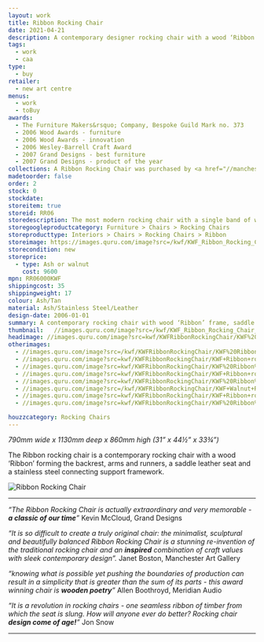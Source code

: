 ```yaml
---
layout: work
title: Ribbon Rocking Chair
date: 2021-04-21
description: A contemporary designer rocking chair with a wood ‘Ribbon’ forming the backrest, arms and runners, a saddle leather seat and a stainless steel connecting support framework. Winner of multiple awards.
tags:
  - work
  - caa
type:
  - buy
retailer:
  - new art centre
menus:
  - work
  - toBuy
awards:
  - The Furniture Makers&rsquo; Company, Bespoke Guild Mark no. 373
  - 2006 Wood Awards - furniture
  - 2006 Wood Awards - innovation
  - 2006 Wesley-Barrell Craft Award
  - 2007 Grand Designs - best furniture
  - 2007 Grand Designs - product of the year
collections: A Ribbon Rocking Chair was purchased by <a href="//manchesterartgallery.org/" alt="Manchester Museum of Modern Art">Manchester Museum of Modern Art</a> for their permanent collection with assistance from the Art Fund.
madetoorder: false
order: 2
stock: 0
stockdate:
storeitem: true
storeid: RR06
storedescription: The most modern rocking chair with a single band of wood, a high quality saddle leather seat and stainless steel frame
storegoogleproductcategory: Furniture > Chairs > Rocking Chairs
storeproducttype: Interiors > Chairs > Rocking Chairs > Ribbon
storeimage: https://images.quru.com/image?src=/kwf/KWF_Ribbon_Rocking_Chair_front_wide_on_white.jpg&fill=%23ffffff&left=0.22375&top=0.1&right=0.794&bottom=0.957&format=jpg&strip=1
storecondition: new
storeprice:
  - type: Ash or walnut
    cost: 9600
mpn: RR06000KWF
shippingcost: 35
shippingweight: 17
colour: Ash/Tan
material: Ash/Stainless Steel/Leather
design-date: 2006-01-01
summary: A contemporary rocking chair with wood ‘Ribbon’ frame, saddle leather seat & stainless steel connectors.
thumbnail:   //images.quru.com/image?src=/kwf/KWF_Ribbon_Rocking_Chair_side_on_white.jpg&width=175&height=175&fill=%23ffffff&left=0.07428571428571429&top=0.06285714285714286&right=0.9142857142857143&bottom=0.9257142857142857&format=jpg&strip=1
headimage: //images.quru.com/image?src=kwf/KWFRibbonRockingChair/KWF%20Ribbon%20rocking%20chairs%20pair%201.jpg&top=0.075&bottom=0.95&left=0.05
otherimages:
  - //images.quru.com/image?src=/kwf/KWFRibbonRockingChair/KWF%20Ribbon%20rocking%20chair%20side.tif&right=0.90625&left=0.1&fill=auto&format=jpg&strip=1
  - //images.quru.com/image?src=kwf/KWFRibbonRockingChair/KWF+Ribbon+rocking+chairs+ash+front+and+walnut+34.jpg&top=0.12&bottom=0.92
  - //images.quru.com/image?src=kwf/KWFRibbonRockingChair/KWF%20Ribbon%20rocking%20chair%20ash%20front-2.jpg&bottom=0.81563&top=0.1875&right=0.93925
  - //images.quru.com/image?src=kwf/KWFRibbonRockingChair/KWF+Ribbon+rocking+chairs+pair+4.jpg&top=0.08&bottom=0.95
  - //images.quru.com/image?src=kwf/KWFRibbonRockingChair/KWF%20Ribbon%20rocking%20chair%20walnut%20angled%20side.jpg&right=0.8375&left=0.16875
  - //images.quru.com/image?src=/kwf/KWFRibbonRockingChair/KWF+Walnut+Ribbon+front+34.jpeg&right=0.87813&left=0.10625
  - //images.quru.com/image?src=kwf/KWFRibbonRockingChair/KWF+Ribbon+rocking+chair+walnut+8.jpg&top=0.1&bottom=0.95
  - //images.quru.com/image?src=kwf/KWFRibbonRockingChair/KWF%20Ribbon%20rocking%20chair%20back%2034%209.jpg&top=0.1&right=0.97&bottom=0.99688&left=0.01333

houzzcategory: Rocking Chairs
---
```

_790mm wide x 1130mm deep x 860mm high (31&rdquo; x 44&frac12;&rdquo; x 33&frac34;&rdquo;)_

The Ribbon rocking chair is a contemporary rocking chair with a wood ‘Ribbon’ forming the backrest, arms and runners, a saddle leather seat and a stainless steel connecting support framework.

<img class="post-title gallery_image" alt="Ribbon Rocking Chair" src="//images.quru.com/image?src=/kwf/GREAT/GREAT_Desn_Social_Post_Katie_Walker.pdf.d/page-00001.png&width=342" srcset="//images.quru.com/image?src=/kwf/GREAT/GREAT_Desn_Social_Post_Katie_Walker.pdf.d/page-00001.png&width=342 360w, //images.quru.com/image?src=/kwf/GREAT/GREAT_Desn_Social_Post_Katie_Walker.pdf.d/page-00001.png&width=770 800w,  //images.quru.com/image?src=/kwf/GREAT/GREAT_Desn_Social_Post_Katie_Walker.pdf.d/page-00001.png&width=1440 2x">

---

*&ldquo;The Ribbon Rocking Chair is actually extraordinary and very memorable - __a classic of our time__&rdquo;*
Kevin McCloud, Grand Designs

*&ldquo;It is so difficult to create a truly original chair: the minimalist, sculptural and beautifully balanced Ribbon Rocking Chair is a stunning re-invention of the traditional rocking chair and an __inspired__ combination of craft values with sleek contemporary design&rdquo;.*
Janet Boston, Manchester Art Gallery

*&ldquo;knowing what is possible yet pushing the boundaries of production can result in a simplicity that is greater than the sum of its parts - this award winning chair is __wooden poetry__&rdquo;*
Allen Boothroyd, Meridian Audio

*&ldquo;It is a revolution in rocking chairs - one seamless ribbon of timber from which the seat is slung. How will anyone ever do better? Rocking chair __design come of age!__&rdquo;*
Jon Snow

---
